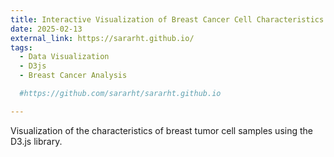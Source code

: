 ```yaml
---
title: Interactive Visualization of Breast Cancer Cell Characteristics with D3js
date: 2025-02-13
external_link: https://sararht.github.io/
tags:
  - Data Visualization
  - D3js
  - Breast Cancer Analysis

  #https://github.com/sararht/sararht.github.io

---
```


Visualization of the characteristics of breast tumor cell samples using the D3.js library.  


